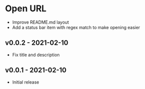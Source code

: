 # Open URL

- Improve README.md layout
- Add a status bar item with regex match to make opening easier

## v0.0.2 - 2021-02-10

- Fix title and description

## v0.0.1 - 2021-02-10

- Initial release
